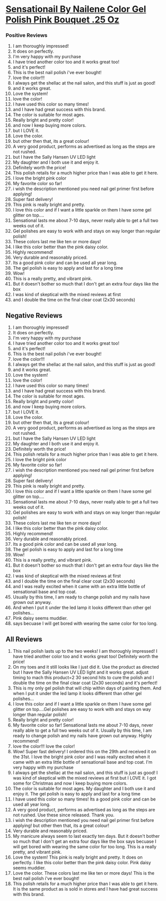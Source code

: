 # [Sensationail By Nailene Color Gel Polish Pink Bouquet .25 Oz](https://products.checkmycream.com/products/Sensationail-By-Nailene-Color-Gel-Polish-Pink-Bouquet-.25-Oz.html)

### Positive Reviews

<ol>
      <li>I am thoroughly impressed!  </li>
      <li>It does on perfectly.</li>
      <li>I&#x27;m very happy with my purchase</li>
      <li>I have tried another color too and it works great too!</li>
      <li>and it&#x27;s perfect!</li>
      <li>This is the best nail polish i&#x27;ve ever bought!</li>
      <li>love the color!!!</li>
      <li>I always get the shellac at the nail salon, and this stuff is just as good!  </li>
      <li>and it works great.</li>
      <li>Love the system!</li>
      <li>love the color!</li>
      <li>I have used this color so many times!</li>
      <li>and I have had great success with this brand.</li>
      <li>The color is suitable for most ages.  </li>
      <li>Really bright and pretty color!</li>
      <li>and now I keep buying more colors.</li>
      <li>but I LOVE it.  </li>
      <li>Love the color.</li>
      <li>but other then that, its a great colour!</li>
      <li>A very good product, performs as advertised as long as the steps are not rushed.  </li>
      <li>but I have the Sally Hansen UV LED light</li>
      <li>My daughter and I both use it and enjoy it.  </li>
      <li>Definitely worth the price!</li>
      <li>This polish retails for a much higher price than I was able to get it here.</li>
      <li>I love the bright pink color</li>
      <li>My favorite color so far!  </li>
      <li>i wish the description mentioned you need nail gel primer first before applying!</li>
      <li>Super fast delivery!  </li>
      <li>This pink is really bright and pretty.</li>
      <li>I love this color and if I want a little sparkle on them I have some gel glitter on top....</li>
      <li>Sensational lasts me about 7-10 days, never really able to get a full two weeks out of it.</li>
      <li>Gel polishes are  easy to work with and stays on way longer than regular polish!</li>
      <li>These colors last me like ten or more days!</li>
      <li>I like this color better than the pink daisy color.</li>
      <li>Highly recommend!</li>
      <li>Very durable and reasonably priced.</li>
      <li>Its a good pink color and can be used all year long.</li>
      <li>The gel polish is easy to apply and last for a long time</li>
      <li>Wow!</li>
      <li>This is a really pretty, and vibrant pink.</li>
      <li>But it doesn&#x27;t bother so much that I don&#x27;t get an extra four days like the box</li>
      <li>I was kind of skeptical with the mixed reviews at first</li>
      <li>and I double the time on the final clear coat (2x30 seconds)</li>
</ol>


<h2>Negative Reviews</h2>
<ol>
<li> I am thoroughly impressed!  </li>
<li> It does on perfectly.</li>
<li> I&#x27;m very happy with my purchase</li>
<li> I have tried another color too and it works great too!</li>
<li> and it&#x27;s perfect!</li>
<li> This is the best nail polish i&#x27;ve ever bought!</li>
<li> love the color!!!</li>
<li> I always get the shellac at the nail salon, and this stuff is just as good!  </li>
<li> and it works great.</li>
<li> Love the system!</li>
<li> love the color!</li>
<li> I have used this color so many times!</li>
<li> and I have had great success with this brand.</li>
<li> The color is suitable for most ages.  </li>
<li> Really bright and pretty color!</li>
<li> and now I keep buying more colors.</li>
<li> but I LOVE it.  </li>
<li> Love the color.</li>
<li> but other then that, its a great colour!</li>
<li> A very good product, performs as advertised as long as the steps are not rushed.  </li>
<li> but I have the Sally Hansen UV LED light</li>
<li> My daughter and I both use it and enjoy it.  </li>
<li> Definitely worth the price!</li>
<li> This polish retails for a much higher price than I was able to get it here.</li>
<li> I love the bright pink color</li>
<li> My favorite color so far!  </li>
<li> i wish the description mentioned you need nail gel primer first before applying!</li>
<li> Super fast delivery!  </li>
<li> This pink is really bright and pretty.</li>
<li> I love this color and if I want a little sparkle on them I have some gel glitter on top....</li>
<li> Sensational lasts me about 7-10 days, never really able to get a full two weeks out of it.</li>
<li> Gel polishes are  easy to work with and stays on way longer than regular polish!</li>
<li> These colors last me like ten or more days!</li>
<li> I like this color better than the pink daisy color.</li>
<li> Highly recommend!</li>
<li> Very durable and reasonably priced.</li>
<li> Its a good pink color and can be used all year long.</li>
<li> The gel polish is easy to apply and last for a long time</li>
<li> Wow!</li>
<li> This is a really pretty, and vibrant pink.</li>
<li> But it doesn&#x27;t bother so much that I don&#x27;t get an extra four days like the box</li>
<li> I was kind of skeptical with the mixed reviews at first</li>
<li> and I double the time on the final clear coat (2x30 seconds)</li>
<li> and I was really excited when it came with an extra little bottle of sensationail base and top coat.</li>
<li> Usually by this time, I am ready to change polish and my nails have grown out anyway.  </li>
<li> And when I put it under the led lamp it looks different than other gel polishes...</li>
<li> Pink daisy seems muddier.</li>
<li> says becuase I will get bored with wearing the same color for too long.</li>
</ol>

<h2>All Reviews</h2>

<ol>
    <li> This nail polish lasts up to the two weeks!  I am thoroughly impressed!  I have tried another color too and it works great too! Definitely worth the price!</li>
    <li> On my toes and it still looks like I just did it. Use the product as directed but I have the Sally Hansen UV LED light and it works great. adjust timing to mach this product&#x3D;2 30 second hits to cure the polish and I double the time on the final clear coat (2x30 seconds) and it&#x27;s perfect!</li>
    <li> This is my only gel polish that will chip within days of painting them. And when I put it under the led lamp it looks different than other gel polishes...</li>
    <li> I love this color and if I want a little sparkle on them I have some gel glitter on top....Gel polishes are  easy to work with and stays on way longer than regular polish!</li>
    <li> Really bright and pretty color!</li>
    <li> My favorite color so far!  Sensational lasts me about 7-10 days, never really able to get a full two weeks out of it. Usually by this time, I am ready to change polish and my nails have grown out anyway.  Highly recommend!</li>
    <li> love the color!!! love the color!</li>
    <li> Wow! Super fast delivery!  I ordered this on the 29th and received it on the 31st. I love the bright pink color and I was really excited when it came with an extra little bottle of sensationail base and top coat. I&#x27;m very happy with my purchase</li>
    <li> I always get the shellac at the nail salon, and this stuff is just as good!  I was kind of skeptical with the mixed reviews at first but I LOVE it.  I got some for Christmas and now I keep buying more colors.</li>
    <li> The color is suitable for most ages.  My daughter and I both use it and enjoy it.  The gel polish is easy to apply and last for a long time</li>
    <li> I have used this color so many times! Its a good pink color and can be used all year long.</li>
    <li> A very good product, performs as advertised as long as the steps are not rushed.  Use these since released.  Thank you.</li>
    <li> i wish the description mentioned you need nail gel primer first before applying! but other then that, its a great colour!</li>
    <li> Very durable and reasonably priced.</li>
    <li> My manicure always seem to last exactly ten days. But it doesn&#x27;t bother so much that I don&#x27;t get an extra four days like the box says becuase I will get bored with wearing the same color for too long. This is a really pretty, and vibrant pink.</li>
    <li> Love the system! This pink is really bright and pretty. It does on perfectly. I like this color better than the pink daisy color. Pink daisy seems muddier.</li>
    <li> Love the color. These colors last me like ten or more days! This is the best nail polish i&#x27;ve ever bought!</li>
    <li> This polish retails for a much higher price than I was able to get it here. It is the same product as is sold in stores and I have had great success with this brand.</li>
</ol>




